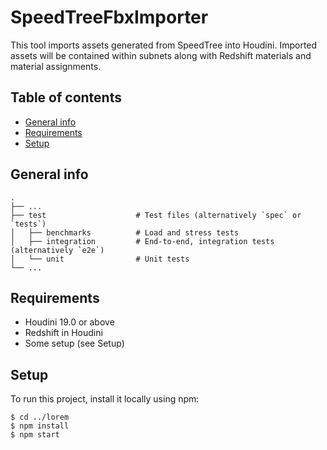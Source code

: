 # SpeedTreeFbxImporter
This tool imports assets generated from SpeedTree into Houdini. Imported assets will be contained within subnets along with Redshift materials and material assignments.

## Table of contents
* [General info](#general-info)
* [Requirements](#requirements)
* [Setup](#setup)

## General info

```
.
├── ...
├── test                    # Test files (alternatively `spec` or `tests`)
│   ├── benchmarks          # Load and stress tests
│   ├── integration         # End-to-end, integration tests (alternatively `e2e`)
│   └── unit                # Unit tests
└── ...
```
## Requirements
* Houdini 19.0 or above
* Redshift in Houdini
* Some setup (see Setup)
	
## Setup
To run this project, install it locally using npm:

```
$ cd ../lorem
$ npm install
$ npm start
